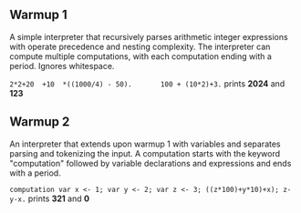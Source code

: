 ## Warmup 1
A simple interpreter that recursively parses arithmetic integer expressions with operate precedence and nesting complexity. The interpreter can compute multiple computations, with each computation ending with a period. Ignores whitespace.

```2*2+20  +10  *((1000/4) - 50).       100 + (10*2)+3.``` prints **2024** and **123**

## Warmup 2
An interpreter that extends upon warmup 1 with variables and separates parsing and tokenizing the input. A computation starts with the keyword "computation" followed by variable declarations and expressions and ends with a period.

```computation var x <- 1; var y <- 2; var z <- 3; ((z*100)+y*10)+x); z-y-x.``` prints **321** and **0**
